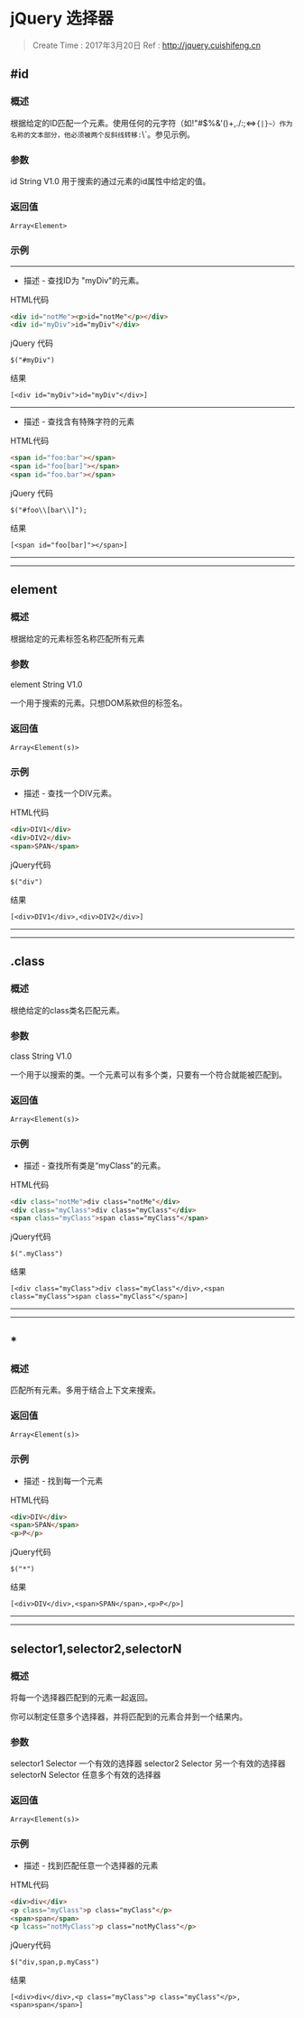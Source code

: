 
# jQuery 选择器

> Create Time : 2017年3月20日 Ref : http://jquery.cuishifeng.cn

## #id

### 概述 
根据给定的ID匹配一个元素。使用任何的元字符（如!"#$%&'()+,./:;<=>`{|}~）作为名称的文本部分，他必须被两个反斜线转移:`\\`。参见示例。
### 参数 

id  String V1.0 
用于搜索的通过元素的id属性中给定的值。

### 返回值
```
Array<Element>
```
### 示例
---
* 描述 - 查找ID为 "myDiv"的元素。

HTML代码
```html
<div id="notMe"><p>id="notMe"</p></div>
<div id="myDiv">id="myDiv"</div>
```
jQuery 代码
```jquery
$("#myDiv")
```
结果
```
[<div id="myDiv">id="myDiv"</div>]
```
---

* 描述 - 查找含有特殊字符的元素

HTML代码
```html
<span id="foo:bar"></span>
<span id="foo[bar]"></span>
<span id="foo.bar"></span>
```
jQuery 代码
```jquery
$("#foo\\[bar\\]");
```
结果
```
[<span id="foo[bar]"></span>]
```

---
---

## element

### 概述
根据给定的元素标签名称匹配所有元素
### 参数
element String V1.0

一个用于搜索的元素。只想DOM系欸但的标签名。
### 返回值
```
Array<Element(s)>
```
### 示例
* 描述 - 查找一个DIV元素。

HTML代码
```html
<div>DIV1</div>
<div>DIV2</div>
<span>SPAN</span>
```

jQuery代码
```jQuery
$("div")
```

结果
```
[<div>DIV1</div>,<div>DIV2</div>]
```

---
---


## .class

### 概述
根绝给定的class类名匹配元素。
### 参数
class String V1.0

一个用于以搜索的类。一个元素可以有多个类，只要有一个符合就能被匹配到。
### 返回值
```
Array<Element(s)>
```
### 示例
* 描述 - 查找所有类是“myClass”的元素。

HTML代码
```html
<div class="notMe">div class="notMe"</div>
<div class="myClass">div class="myClass"</div>
<span class="myClass">span class="myClass"</span>
```

jQuery代码
```jQuery
$(".myClass")
```

结果
```
[<div class="myClass">div class="myClass"</div>,<span class="myClass">span class="myClass"</span>]
```

---
---

## *

### 概述

匹配所有元素。多用于结合上下文来搜索。

### 返回值

```
Array<Element(s)>
```

### 示例

* 描述 - 找到每一个元素

HTML代码
```html
<div>DIV</div>
<span>SPAN</span>
<p>P</p>
```

jQuery代码
```jQuery
$("*")
```

结果
```
[<div>DIV</div>,<span>SPAN</span>,<p>P</p>]
```

---
---

## selector1,selector2,selectorN

### 概述

将每一个选择器匹配到的元素一起返回。

你可以制定任意多个选择器，并将匹配到的元素合并到一个结果内。

### 参数

selector1 Selector 一个有效的选择器
selector2 Selector 另一个有效的选择器
selectorN Selector 任意多个有效的选择器

### 返回值

```
Array<Element(s)>
```

### 示例

* 描述 - 找到匹配任意一个选择器的元素

HTML代码
```html
<div>div</div>
<p class="myClass">p class="myClass"</p>
<span>span</span>
<p lcass="notMyClass">p class="notMyClass"</p>
```

jQuery代码
```jQuery
$("div,span,p.myCass")
```

结果
```
[<div>div</div>,<p class="myClass">p class="myClass"</p>,<span>span</span>]
```